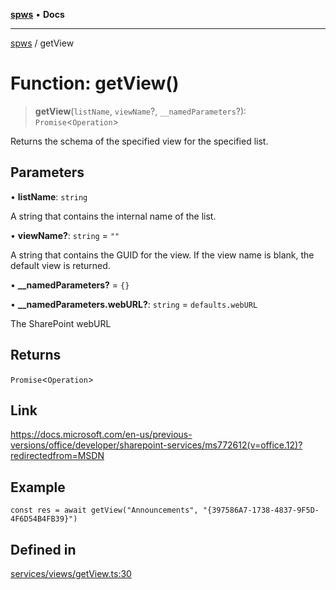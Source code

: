 [**spws**](../README.md) • **Docs**

***

[spws](../globals.md) / getView

# Function: getView()

> **getView**(`listName`, `viewName`?, `__namedParameters`?): `Promise`\<`Operation`\>

Returns the schema of the specified view for the specified list.

## Parameters

• **listName**: `string`

A string that contains the internal name of the list.

• **viewName?**: `string` = `""`

A string that contains the GUID for the view. If the view name is blank, the default view is returned.

• **\_\_namedParameters?** = `{}`

• **\_\_namedParameters.webURL?**: `string` = `defaults.webURL`

The SharePoint webURL

## Returns

`Promise`\<`Operation`\>

## Link

https://docs.microsoft.com/en-us/previous-versions/office/developer/sharepoint-services/ms772612(v=office.12)?redirectedfrom=MSDN

## Example

```
const res = await getView("Announcements", "{397586A7-1738-4837-9F5D-4F6D54B4FB39}")
```

## Defined in

[services/views/getView.ts:30](https://github.com/rlking1985/spws/blob/96ed2330ff15e8f8eb88949aa126d8a29c8f97dc/src/services/views/getView.ts#L30)
